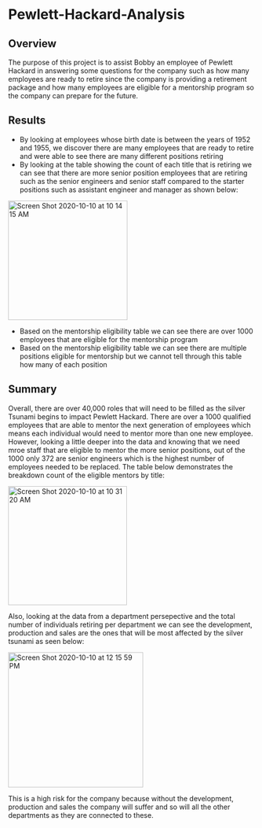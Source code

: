 # Pewlett-Hackard-Analysis
## Overview
The purpose of this project is to assist Bobby an employee of Pewlett Hackard in answering some questions for the company such as how many employees are ready to retire since the company is providing a retirement package and how many employees are eligible for a mentorship program so the company can prepare for the future.
## Results
- By looking at employees whose birth date is between the years of 1952 and 1955, we discover there are many employees that are ready to retire and were able to see there are many different positions retiring
- By looking at the table showing the count of each title that is retiring we can see that there are more senior position employees that are retiring such as the senior engineers and senior staff compared to the starter positions such as assistant engineer and manager as shown below:

<img width="243" alt="Screen Shot 2020-10-10 at 10 14 15 AM" src="https://user-images.githubusercontent.com/69806770/95657267-8f1e9e80-0ae1-11eb-90b4-6009d9d6b7ab.png">

- Based on the mentorship eligibility table we can see there are over 1000 employees that are eligible for the mentorship program
- Based on the mentorship eligibility table we can see there are multiple positions eligible for mentorship but we cannot tell through this table how many of each position
## Summary
Overall, there are over 40,000 roles that will need to be filled as the silver Tsunami begins to impact Pewlett Hackard. There are over a 1000 qualified employees that are able to mentor the next generation of employees which means each individual would need to mentor more than one new employee. However, looking a little deeper into the data and knowing that we need mroe staff that are eligible to mentor the more senior positions, out of the 1000 only 372 are senior engineers which is the highest number of employees needed to be replaced. The table below demonstrates the breakdown count of the eligible mentors by title:

<img width="242" alt="Screen Shot 2020-10-10 at 10 31 20 AM" src="https://user-images.githubusercontent.com/69806770/95659600-238ffd80-0af0-11eb-8b84-ed1b68e161a7.png">

Also, looking at the data from a department persepective and the total number of individuals retiring per department we can see the development, production and sales are the ones that will be most affected by the silver tsunami as seen below: 

<img width="275" alt="Screen Shot 2020-10-10 at 12 15 59 PM" src="https://user-images.githubusercontent.com/69806770/95659997-ea0cc180-0af2-11eb-8b3a-6ed4099c4252.png">

This is a high risk for the company because without the development, production and sales the company will suffer and so will all the other departments as they are connected to these. 
